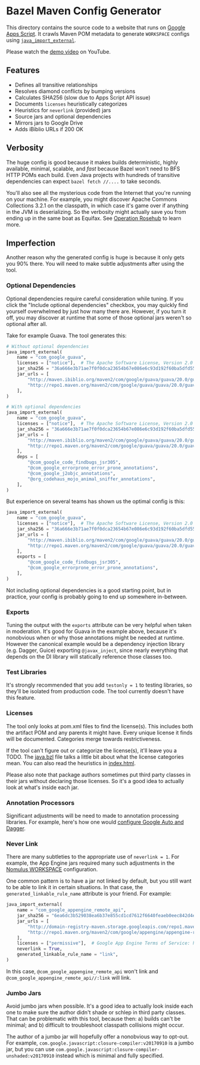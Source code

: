 # Bazel Maven Config Generator

This directory contains the source code to a website that runs on
[Google Apps Script](https://script.google.com). It crawls Maven POM metadata to
generate `WORKSPACE` configs using [`java_import_external`](../java.bzl).

Please watch the [demo video](https://www.youtube.com/watch?v=xdMDuhJTKMI) on
YouTube.

## Features

- Defines all transitive relationships
- Resolves diamond conflicts by bumping versions
- Calculates SHA256 (slow due to Apps Script API issue)
- Documents `licenses` heuristically categorizes
- Heuristics for `neverlink` (provided) jars
- Source jars and optional dependencies
- Mirrors jars to Google Drive
- Adds iBiblio URLs if 200 OK

## Verbosity

The huge config is good because it makes builds deterministic, highly available,
minimal, scalable, and *fast* because Bazel won't need to BFS HTTP POMs each
build. Even Java projects with hundreds of transitive dependencies can expect
`bazel fetch //....` to take seconds.

You'll also see all the mysterious code from the Internet that you're running on
your machine. For example, you might discover Apache Commons Collections 3.2.1
on the classpath, in which case it's game over if anything in the JVM is
deserializing. So the verbosity might actually save you from ending up in the
same boat as Equifax. See
[Operation Rosehub](https://opensource.googleblog.com/2017/03/operation-rosehub.html)
to learn more.

## Imperfection

Another reason why the generated config is huge is because it only gets you 90%
there. You will need to make subtle adjustments after using the tool.

### Optional Dependencies

Optional dependencies require careful consideration while tuning. If you click
the "Include optional dependencies" checkbox, you may quickly find yourself
overwhelmed by just how many there are. However, if you turn it off, you may
discover at runtime that some of those optional jars weren't so optional after
all.

Take for example Guava. The tool generates this:

```py
# Without optional dependencies
java_import_external(
    name = "com_google_guava",
    licenses = ["notice"],  # The Apache Software License, Version 2.0
    jar_sha256 = "36a666e3b71ae7f0f0dca23654b67e086e6c93d192f60ba5dfd5519db6c288c8",
    jar_urls = [
        "http://maven.ibiblio.org/maven2/com/google/guava/guava/20.0/guava-20.0.jar",
        "http://repo1.maven.org/maven2/com/google/guava/guava/20.0/guava-20.0.jar",
    ],
)

# With optional dependencies
java_import_external(
    name = "com_google_guava",
    licenses = ["notice"],  # The Apache Software License, Version 2.0
    jar_sha256 = "36a666e3b71ae7f0f0dca23654b67e086e6c93d192f60ba5dfd5519db6c288c8",
    jar_urls = [
        "http://maven.ibiblio.org/maven2/com/google/guava/guava/20.0/guava-20.0.jar",
        "http://repo1.maven.org/maven2/com/google/guava/guava/20.0/guava-20.0.jar",
    ],
    deps = [
        "@com_google_code_findbugs_jsr305",
        "@com_google_errorprone_error_prone_annotations",
        "@com_google_j2objc_annotations",
        "@org_codehaus_mojo_animal_sniffer_annotations",
    ],
)
```

But experience on several teams has shown us the optimal config is this:

```py
java_import_external(
    name = "com_google_guava",
    licenses = ["notice"],  # The Apache Software License, Version 2.0
    jar_sha256 = "36a666e3b71ae7f0f0dca23654b67e086e6c93d192f60ba5dfd5519db6c288c8",
    jar_urls = [
        "http://maven.ibiblio.org/maven2/com/google/guava/guava/20.0/guava-20.0.jar",
        "http://repo1.maven.org/maven2/com/google/guava/guava/20.0/guava-20.0.jar",
    ],
    exports = [
        "@com_google_code_findbugs_jsr305",
        "@com_google_errorprone_error_prone_annotations",
    ],
)
```

Not including optional dependencies is a good starting point, but in practice,
your config is probably going to end up somewhere in-between.

### Exports

Tuning the output with the `exports` attribute can be very helpful when taken in
moderation. It's good for Guava in the example above, because it's nonobvious
when or why those annotations might be needed at runtime. However the canonical
example would be a dependency injection library (e.g. Dagger, Guice) exporting
`@javax_inject`, since nearly everything that depends on the DI library will
statically reference those classes too.

### Test Libraries

It's strongly recommended that you add `testonly = 1` to testing libraries, so
they'll be isolated from production code. The tool currently doesn't have this
feature.

### Licenses

The tool only looks at pom.xml files to find the license(s). This includes both the
artifact POM and any parents it might have. Every unique license it finds will
be documented. Categories merge towards restrictiveness.

If the tool can't figure out or categorize the license(s), it'll leave you a
TODO. The [java.bzl](../java.bzl) file talks a little bit about what the license
categories mean. You can also read the heuristics in [index.html](index.html).

Please also note that package authors sometimes put third party classes in their
jars without declaring those licenses. So it's a good idea to actually look at
what's inside each jar.

### Annotation Processors

Significant adjustments will be need to made to annotation processing libraries.
For example, here's how one would
[configure Google Auto and Dagger](https://gist.github.com/jart/5333824b94cd706499a7bfa1e086ee00).

### Never Link

There are many subtleties to the appropriate use of `neverlink = 1`. For
example, the App Engine jars required many such adjustments in the
[Nomulus WORKSPACE](https://github.com/google/nomulus/blob/master/java/google/registry/repositories.bzl)
configuration.

One common pattern is to have a jar not linked by default, but you still want to
be able to link it in certain situations. In that case, the
`generated_linkable_rule_name` attribute is your friend. For example:

```py
java_import_external(
    name = "com_google_appengine_remote_api",
    jar_sha256 = "6ea6dc3b529038ea6b37e855cd1cd7612f6640feaeb0eec842d4e6d85e1fd052",
    jar_urls = [
        "http://domain-registry-maven.storage.googleapis.com/repo1.maven.org/maven2/com/google/appengine/appengine-remote-api/1.9.48/appengine-remote-api-1.9.48.jar",
        "http://repo1.maven.org/maven2/com/google/appengine/appengine-remote-api/1.9.48/appengine-remote-api-1.9.48.jar",
    ],
    licenses = ["permissive"],  # Google App Engine Terms of Service: https://cloud.google.com/terms/
    neverlink = True,
    generated_linkable_rule_name = "link",
)
```

In this case, `@com_google_appengine_remote_api` won't link and
`@com_google_appengine_remote_api//:link` will link.

### Jumbo Jars

Avoid jumbo jars when possible. It's a good idea to actually look inside each
one to make sure the author didn't shade or schlep in third party classes. That
can be problematic with this tool, because then: a) builds can't be minimal; and
b) difficult to troubleshoot classpath collisions might occur.

The author of a jumbo jar will hopefully offer a nonobvious way to opt-out.  For
example, `com.google.javascript:closure-compiler:v20170910` is a jumbo jar, but
you can use `com.google.javascript:closure-compiler-unshaded:v20170910` instead
which is minimal and fully specified.
